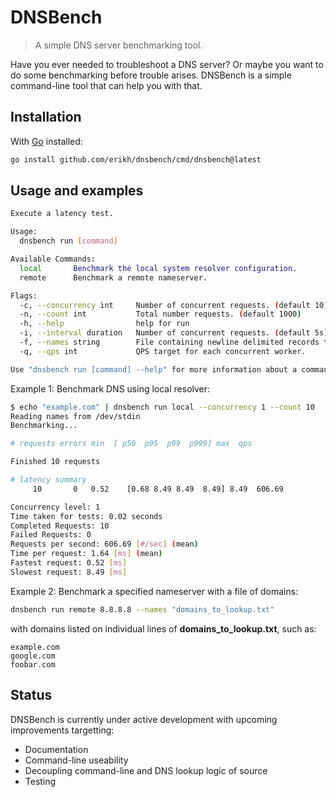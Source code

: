 # DNSBench

> A simple DNS server benchmarking tool.

Have you ever needed to troubleshoot a DNS server? Or maybe you want to do some benchmarking before trouble arises. DNSBench is a simple command-line tool that can help you with that.

## Installation

With [Go](https://golang.org/doc/install) installed:

```bash
go install github.com/erikh/dnsbench/cmd/dnsbench@latest
```

## Usage and examples

```bash
Execute a latency test.

Usage:
  dnsbench run [command]

Available Commands:
  local       Benchmark the local system resolver configuration.
  remote      Benchmark a remote nameserver.

Flags:
  -c, --concurrency int     Number of concurrent requests. (default 10)
  -n, --count int           Total number requests. (default 1000)
  -h, --help                help for run
  -i, --interval duration   Number of concurrent requests. (default 5s)
  -f, --names string        File containing newline delimited records to lookup. (- for stdin) (default "-")
  -q, --qps int             QPS target for each concurrent worker.

Use "dnsbench run [command] --help" for more information about a command.
```

Example 1: Benchmark DNS using local resolver:

```bash
$ echo "example.com" | dnsbench run local --concurrency 1 --count 10
Reading names from /dev/stdin
Benchmarking...

# requests errors min  [ p50  p95  p99  p999] max  qps

Finished 10 requests

# latency summary
     10       0   0.52    [0.68 8.49 8.49  8.49] 8.49  606.69

Concurrency level: 1
Time taken for tests: 0.02 seconds
Completed Requests: 10
Failed Requests: 0
Requests per second: 606.69 [#/sec] (mean)
Time per request: 1.64 [ms] (mean)
Fastest request: 0.52 [ms]
Slowest request: 8.49 [ms]
```

Example 2: Benchmark a specified nameserver with a file of domains:

```bash
dnsbench run remote 8.8.8.8 --names "domains_to_lookup.txt"
```

with domains listed on individual lines of **domains_to_lookup.txt**, such as:

```text
example.com
google.com
foobar.com
```

## Status

DNSBench is currently under active development with upcoming improvements targetting:

* Documentation
* Command-line useability
* Decoupling command-line and DNS lookup logic of source
* Testing
